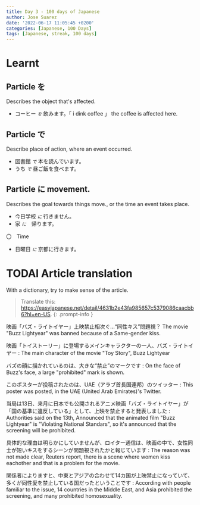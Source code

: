```yaml
---
title: Day 3 - 100 days of Japanese
author: Jose Suarez
date: '2022-06-17 11:05:45 +0200'
categories: [Japanese, 100 Days]
tags: [Japanese, streak, 100 days]
---
```

# Learnt

## Particle を
Describes the object that's affected.

* コーヒー _`を`_ 飲みます。「 i dink coffee 」 the coffee is affected here.

## Particle で
Describe place of action, where an event occurred.

* 図書館 _`で`_ 本を読んでいます。
* うち _`で`_ 昼ご飯を食べます。

## Particle に movement.
Describes the goal towards things move., or the time an event takes place.

* 今日学校 _`に`_ 行きません。
* 家 _`に`_　帰ります。

〇　Time

* 日曜日 _`に`_ 京都に行きます。


# TODAI Article translation
With a dictionary, try to make sense of the article.

> Translate this: https://easyjapanese.net/detail/4631b2e43fa985657c5379086caacbb6?hl=en-US.
{: .prompt-info }


映画「バズ・ライトイヤー」上映禁止相次ぐ…“同性キス”問題視？ 
The movie "Buzz Lightyear" was banned because of a Same-gender kiss.


映画「トイストーリー」に登場するメインキャラクターの一人、バズ・ライトイヤー
: The main character of the movie "Toy Story", Buzz Lightyear

バズの顔に描かれているのは、大きな“禁止”のマークです 
: On the face of Buzz's face, a large "prohibited" mark is shown.

このポスターが投稿されたのは、UAE（アラブ首長国連邦）のツイッター 
: This poster was posted, in the UAE (United Arab Emirates)'s Twitter.

当局は13日、来月に日本でも公開されるアニメ映画「バズ・ライトイヤー」が「国の基準に違反している」として、上映を禁止すると発表しました
: Authorities said on the 13th, Announced that the animated film "Buzz Lightyear" is "Violating National Standars", so it's announced that the screening will be prohibited.

具体的な理由は明らかにしていませんが、ロイター通信は、映画の中で、女性同士が短いキスをするシーンが問題視されたかと報じています 
: The reason was not made clear, Reuters report, there is a scene where women kiss eachother and that is a problem for the movie.

関係者によりますと、中東とアジアの合わせて14カ国が上映禁止になっていて、多くが同性愛を禁止している国だったということです 
: According with people familiar to the issue, 14 countries in the Middle East, and Asia prohibited the screening, and many prohibited homosexuality.